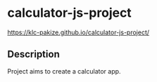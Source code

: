 # calculator-js-project
https://klc-pakize.github.io/calculator-js-project/

<h2>Description</h2>
<p>Project aims to create a calculator app.</p>
